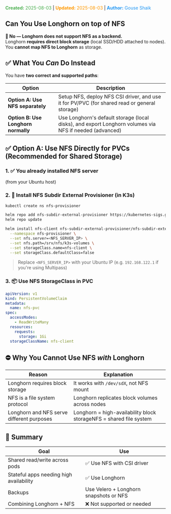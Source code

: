 <span style="color:#4caf50;"><b>Created:</b> 2025-08-03</span> | <span style="color:#ff9800;"><b>Updated:</b> 2025-08-03</span> | <span style="color:#2196f3;"><b>Author:</b> Gouse Shaik</span>

## Can You Use Longhorn on top of NFS

**🔴 No — Longhorn does not support NFS as a backend.**  
Longhorn **requires direct block storage** (local SSD/HDD attached to nodes).  
You **cannot map NFS to Longhorn** as storage.
## ✅ What You _Can_ Do Instead

You have **two correct and supported paths**:

|Option|Description|
|---|---|
|**Option A: Use NFS separately**|Setup NFS, deploy NFS CSI driver, and use it for PV/PVC (for shared read or general storage)|
|**Option B: Use Longhorn normally**|Use Longhorn's default storage (local disks), and export Longhorn volumes via NFS if needed (advanced)|
## ✅ Option A: Use NFS Directly for PVCs (Recommended for Shared Storage)

### 1. ✅ You already installed NFS server

(from your Ubuntu host)

### 2. 🔽 Install NFS Subdir External Provisioner (in K3s)

```bash
kubectl create ns nfs-provisioner

helm repo add nfs-subdir-external-provisioner https://kubernetes-sigs.github.io/nfs-subdir-external-provisioner
helm repo update

helm install nfs-client nfs-subdir-external-provisioner/nfs-subdir-external-provisioner \
  --namespace nfs-provisioner \
  --set nfs.server=<NFS_SERVER_IP> \
  --set nfs.path=/srv/nfs/k3s-volumes \
  --set storageClass.name=nfs-client \
  --set storageClass.defaultClass=false
```

> Replace `<NFS_SERVER_IP>` with your Ubuntu IP (e.g. `192.168.122.1` if you're using Multipass)

### 3. 📦 Use NFS StorageClass in PVC
```yaml
apiVersion: v1
kind: PersistentVolumeClaim
metadata:
  name: nfs-pvc
spec:
  accessModes:
    - ReadWriteMany
  resources:
    requests:
      storage: 1Gi
  storageClassName: nfs-client
```

## ⛔ Why You Cannot Use NFS _with_ Longhorn

|Reason|Explanation|
|---|---|
|Longhorn requires block storage|It works with `/dev/sdX`, not NFS mount|
|NFS is a file system protocol|Longhorn replicates block volumes across nodes|
|Longhorn and NFS serve different purposes|Longhorn = high-availability block storageNFS = shared file system|

## 🧠 Summary

| Goal                                    | Use                                    |
| --------------------------------------- | -------------------------------------- |
| Shared read/write across pods           | ✅ Use NFS with CSI driver              |
| Stateful apps needing high availability | ✅ Use Longhorn                         |
| Backups                                 | Use Velero + Longhorn snapshots or NFS |
| Combining Longhorn + NFS                | ❌ Not supported or needed              |